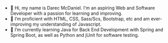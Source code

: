 - 👋 Hi, my name is Darec McDaniel. I'm an aspiring Web and Software Developer with a passion for learning and improving.
- 👀 I’m proficient with HTML, CSS, Sass/Scs, Bootstrap, etc and am ever-improving my understanding of Javascript.
- 🌱 I’m currently learning Java for Back End Development with Spring and Spring Boot, as well as Python and jUnit for software testing.
<!---
sent1nel101/sent1nel101 is a ✨ special ✨ repository because its `README.md` (this file) appears on your GitHub profile.
You can click the Preview link to take a look at your changes.
--->
